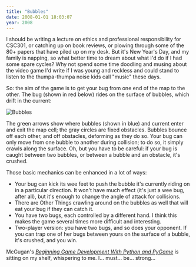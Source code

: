 ```yaml
---
title: "Bubbles"
date: 2008-01-01 18:03:07
year: 2008
---
```

I should be writing a lecture on ethics and professional responsibility for CSC301, or catching up on book reviews, or plowing through some of the 80+ papers that have piled up on my desk. But it's New Year's Day, and my family is napping, so what better time to dream about what I'd do if I had some spare cycles? Why not spend some time doodling and musing about the video game I'd write if I was young and reckless and could stand to listen to the thumpa-thumpa noise kids call "music" these days.

So: the aim of the game is to get your bug from one end of the map to the other. The bug (shown in red below) rides on the surface of bubbles, which drift in the current:

<img alt="Bubbles" id="image1286" src="{{'/files/2008/01/bubbles.png' | relative_url}}" />

The green arrows show where bubbles (shown in blue) and current enter and exit the map cell; the gray circles are fixed obstacles. Bubbles bounce off each other, and off obstacles, deforming as they do so.  Your bug can only move from one bubble to another during collision; to do so, it simply crawls along the surface. Oh, but you have to be careful: if your bug is caught between two bubbles, or between a bubble and an obstacle, it's crushed.

Those basic mechanics can be enhanced in a lot of ways:
<ul>
  <li>Your bug can kick its wee feet to push the bubble it's currently riding on in a particular direction. It won't have much effect (it's just a wee bug, after all), but it's enough to change the angle of attack for collisions.</li>
  <li>There are Other Things crawling around on the bubbles as well that will eat your bug if they can catch it.</li>
  <li>You have two bugs, each controlled by a different hand. I think this makes the game several times more difficult and interesting.</li>
  <li>Two-player version: you have two bugs, and so does your opponent. If you can trap one of her bugs between yours on the surface of a bubble, it's crushed, and you win.</li>
</ul>
McGugan's <a href="http://www.amazon.com/Beginning-Game-Development-Python-Pygame/dp/1590598725"><em>Beginning Game Development With Python and PyGame</em></a> is sitting on my shelf, whispering to me.  I… must… be… strong…
